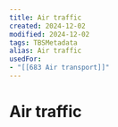 ```yaml
---
title: Air traffic
created: 2024-12-02
modified: 2024-12-02
tags: TBSMetadata
alias: Air traffic
usedFor:
- "[[683 Air transport]]"
---
```

# Air traffic
